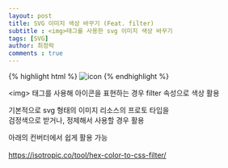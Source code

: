 ```yaml
---
layout: post
title: SVG 이미지 색상 바꾸기 (Feat. filter)
subtitle : <img>태그를 사용한 svg 이미지 색상 바꾸기
tags: [SVG]
author: 최정락
comments : true
---
```


{% highlight html %}
<img class="icon" src="icon.svg" alt="icon">
{% endhighlight %}

&lt;img&gt; 태그를 사용해 아이콘을 표현하는 경우 filter 속성으로 색상 활용

기본적으로 svg 형태의 이미지 리소스의 프로토 타입을  
검정색으로 받거나, 정제해서 사용할 경우 활용  

아래의 컨버터에서 쉽게 활용 가능  
<br>
<https://isotropic.co/tool/hex-color-to-css-filter/>